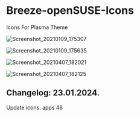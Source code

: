 # Breeze-openSUSE-Icons

Icons For Plasma Theme

![Screenshot_20210109_175307](https://user-images.githubusercontent.com/45247573/201469513-23204b7d-4293-4b5d-8127-4afe0b6f8d77.png)

![Screenshot_20210109_175635](https://user-images.githubusercontent.com/45247573/201469525-6d33ea72-58d9-4e46-8179-3a555c34a56b.jpg)

![Screenshot_20210407_182021](https://user-images.githubusercontent.com/45247573/201469543-236c3a1a-8603-4e48-bac2-7a02407d1f4b.png)

![Screenshot_20210407_182125](https://user-images.githubusercontent.com/45247573/201469550-343d35db-dbf9-4d7b-abd3-de558119140f.png)



Changelog: 23.01.2024.
----------------------

Update icons: apps 48
